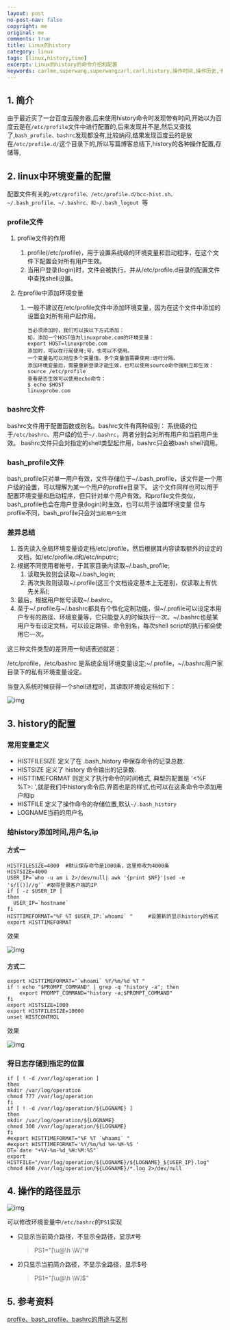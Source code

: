 ```yaml
---
layout: post
no-post-nav: false 
copyright: me
original: me
comments: true
title: Linux的history
category: linux
tags: [linux,history,time]
excerpt: Linux的history的命令介绍和配置
keywords: carlme,superwang,superwangcarl,carl,history,操作时间,操作历史,卡尔米
---
```




## 1. 简介

由于最近买了一台百度云服务器,后来使用history命令时发现带有时间,开始以为百度云是在`/etc/profile`文件中进行配置的,后来发现并不是,然后又查找了,`bash_profile、bashrc`发现都没有,比较纳闷,结果发现百度云的是放在`/etc/profile.d/`这个目录下的,所以写篇博客总结下,history的各种操作配置,存储等,

## 2. linux中环境变量的配置

配置文件有关的`/etc/profile、/etc/profile.d/bcc-hist.sh、~/.bash_profile、~/.bashrc、和~/.bash_logout `等

### profile文件

1. profile文件的作用

   1. profile(/etc/profile)，用于设置系统级的环境变量和启动程序，在这个文件下配置会对所有用户生效。
   2. 当用户登录(login)时，文件会被执行，并从/etc/profile.d目录的配置文件中查找shell设置。

2. 在profile中添加环境变量

   1. 一般不建议在/etc/profile文件中添加环境变量，因为在这个文件中添加的设置会对所有用户起作用。

      ```
      当必须添加时，我们可以按以下方式添加：
      如，添加一个HOST值为linuxprobe.com的环境变量：
      export HOST=linuxprobe.com
      添加时，可以在行尾使用;号，也可以不使用。
      一个变量名可以对应多个变量值，多个变量值需要使用:进行分隔。
      添加环境变量后，需要重新登录才能生效，也可以使用source命令强制立即生效：
      source /etc/profile
      查看是否生效可以使用echo命令：
      $ echo $HOST
      linuxprobe.com
      ```

### bashrc文件

bashrc文件用于配置函数或别名。bashrc文件有两种级别：
系统级的位于`/etc/bashrc`、用户级的位于`~/.bashrc`，两者分别会对所有用户和当前用户生效。
bashrc文件只会对指定的shell类型起作用，bashrc只会被bash shell调用。

### bash_profile文件

bash_profile只对单一用户有效，文件存储位于~/.bash_profile，该文件是一个用户级的设置，可以理解为某一个用户的profile目录下。
这个文件同样也可以用于配置环境变量和启动程序，但只针对单个用户有效。和profile文件类似，bash_profile也会在用户登录(login)时生效，也可以用于设置环境变量
但与profile不同，bash_profile只会对`当前用户生效`

### 差异总结

1. 首先读入全局环境变量设定档/etc/profile，然后根据其内容读取额外的设定的文档，如/etc/profile.d和/etc/inputrc;
2. 根据不同使用者帐号，于其家目录内读取~/.bash_profile;
   1. 读取失败则会读取~/.bash_login;
   2. 再次失败则读取~/.profile(这三个文档设定基本上无差别，仅读取上有优先关系);
3. 最后，根据用户帐号读取~/.bashrc。
4. 至于~/.profile与~/.bashrc都具有个性化定制功能，但~/.profile可以设定本用户专有的路径、环境变量等，它只能登入的时候执行一次。~/.bashrc也是某用户专有设定文档，可以设定路径、命令别名，每次shell script的执行都会使用它一次。

这三种文件类型的差异用一句话表述就是：

/etc/profile，/etc/bashrc 是系统全局环境变量设定;~/.profile，~/.bashrc用户家目录下的私有环境变量设定。

当登入系统时候获得一个shell进程时，其读取环境设定档如下：

![img]({{site.cdn}}assets/images/blog/2019/20190409143544.png)

## 3. history的配置

### 常用变量定义

- HISTFILESIZE 定义了在 .bash_history 中保存命令的记录总数.
- HISTSIZE 定义了 history 命令输出的记录数.
- HISTTIMEFORMAT 则定义了执行命令的时间格式, 典型的配置是 '<%F %T>: ',就是我们中history命令后,界面也是的样式,也可以在这条命令中添加用户和ip
- HISTFILE 定义了操作命令的存储位置,默认`~/.bash_history`
- LOGNAME当前的用户名

### 给history添加时间,用户名,ip

#### 方式一

```shell
HISTFILESIZE=4000  #默认保存命令是1000条，这里修改为4000条
HISTSIZE=4000
USER_IP=`who -u am i 2>/dev/null| awk '{print $NF}'|sed -e 's/[()]//g'` #取得登录客户端的IP
if [ -z $USER_IP ]
then
  USER_IP=`hostname`
fi
HISTTIMEFORMAT="%F %T $USER_IP:`whoami` "     #设置新的显示history的格式
export HISTTIMEFORMAT
```

效果

![img]({{site.cdn}}assets/images/blog/2019/20190409145458.png)

#### 方式二

```shell
export HISTTIMEFORMAT="`whoami` %Y/%m/%d %T "
if ! echo "$PROMPT_COMMAND" | grep -q "history -a"; then
    export PROMPT_COMMAND="history -a;$PROMPT_COMMAND"
fi
export HISTSIZE=1000
export HISTFILESIZE=10000
unset HISTCONTROL
```

效果

![img]({{site.cdn}}assets/images/blog/2019/20190409145312.png)

### 将日志存储到指定的位置

```shell
if [ ! -d /var/log/operation ]
then
mkdir /var/log/operation
chmod 777 /var/log/operation
fi
if [ ! -d /var/log/operation/${LOGNAME} ]
then
mkdir /var/log/operation/${LOGNAME}
chmod 300 /var/log/operation/${LOGNAME}
fi
#export HISTTIMEFORMAT="%F %T `whoami` "
#export HISTTIMEFORMAT='%Y/%m/%d %H-%M-%S '  
DT=`date "+%Y-%m-%d_%H:%M:%S"`
export HISTFILE="/var/log/operation/${LOGNAME}/${LOGNAME}_${USER_IP}.log"
chmod 600 /var/log/operation/${LOGNAME}/*.log 2>/dev/null
```

## 4. 操作的路径显示

![img]({{site.cdn}}assets/images/blog/2019/20190409143806.png)

可以修改环境变量中`/etc/bashrc`的`PS1`实现

* 只显示当前简介路径，不显示全路径，显示#号

  > PS1="[\u@\h \W]"#

- 2)只显示当前简介路径，不显示全路径，显示$号

  > PS1="[\u@\h \W]\$" 

## 5. 参考资料

[profile、bash_profile、bashrc的用途与区别](https://jingyan.baidu.com/article/f25ef254a8f4a6482d1b8261.html)